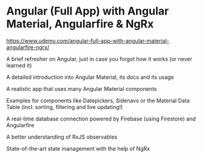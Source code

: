 # Angular (Full App) with Angular Material, Angularfire & NgRx

https://www.udemy.com/angular-full-app-with-angular-material-angularfire-ngrx/

A brief refresher on Angular, just in case you forgot how it works (or never learned it)

A detailed introduction into Angular Material, its docs and its usage

A realistic app that uses many Angular Material components

Examples for components like Datepickers, Sidenavs or the Material Data Table (incl. sorting, filtering and live updating!)

A real-time database connection powered by Firebase (using Firestore) and Angularfire

A better understanding of RxJS observables

State-of-the-art state management with the help of NgRx